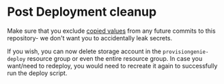 # Post Deployment cleanup

Make sure that you exclude [copied values](copiedvalues.md) from any future commits to this repository- we don't want you to accidentally leak secrets.

If you wish, you can now delete storage account in the `provisiongenie-deploy` resource group or even the entire resource group. In case you want/need to redeploy, you would need to recreate it again to successfully run the deploy script.